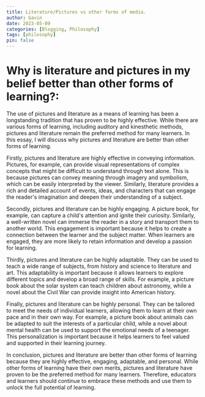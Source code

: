 ```yaml
---
title: Literature/Pictures vs other forms of media.
author: Gavin
date: 2023-05-09
categories: [Blogging, Philosophy]
tags: [philosophy]
pin: false
---
```


# Why is literature and pictures in my belief better than other forms of learning?:

The use of pictures and literature as a means of learning has been a longstanding tradition that has proven to be highly effective. While there are various forms of learning, including auditory and kinesthetic methods, pictures and literature remain the preferred method for many learners. In this essay, I will discuss why pictures and literature are better than other forms of learning.

Firstly, pictures and literature are highly effective in conveying information. Pictures, for example, can provide visual representations of complex concepts that might be difficult to understand through text alone. This is because pictures can convey meaning through imagery and symbolism, which can be easily interpreted by the viewer. Similarly, literature provides a rich and detailed account of events, ideas, and characters that can engage the reader's imagination and deepen their understanding of a subject.

Secondly, pictures and literature can be highly engaging. A picture book, for example, can capture a child's attention and ignite their curiosity. Similarly, a well-written novel can immerse the reader in a story and transport them to another world. This engagement is important because it helps to create a connection between the learner and the subject matter. When learners are engaged, they are more likely to retain information and develop a passion for learning.

Thirdly, pictures and literature can be highly adaptable. They can be used to teach a wide range of subjects, from history and science to literature and art. This adaptability is important because it allows learners to explore different topics and develop a broad range of skills. For example, a picture book about the solar system can teach children about astronomy, while a novel about the Civil War can provide insight into American history.

Finally, pictures and literature can be highly personal. They can be tailored to meet the needs of individual learners, allowing them to learn at their own pace and in their own way. For example, a picture book about animals can be adapted to suit the interests of a particular child, while a novel about mental health can be used to support the emotional needs of a teenager. This personalization is important because it helps learners to feel valued and supported in their learning journey.

In conclusion, pictures and literature are better than other forms of learning because they are highly effective, engaging, adaptable, and personal. While other forms of learning have their own merits, pictures and literature have proven to be the preferred method for many learners. Therefore, educators and learners should continue to embrace these methods and use them to unlock the full potential of learning.

